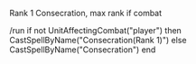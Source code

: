 Rank 1 Consecration, max rank if combat

/run if not UnitAffectingCombat("player") then CastSpellByName("Consecration(Rank 1)") else CastSpellByName("Consecration") end